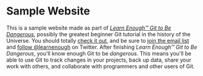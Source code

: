 # Sample Website

This is a sample website made as part of
[*Learn Enough™ Git to Be Dangerous*](http://learnenough.com/git-tutorial),
possibly the greatest beginner Git tutorial in the history of the Universe.
You should totally [check it out](http://learnenough.com/git-tutorial),
and be sure to [join the email list](http://learnenough.com/#email_list) and
[follow @learnenough](http://twitter.com/learnenough) on Twitter.
After finishing *Learn Enough™ Git to Be Dangerous*, you'll know enough Git to be
*dangerous*. This means you'll be able to use Git to track changes in your projects,
back up data, share your work with others, and collaborate with programmers and
other users of Git.
